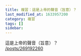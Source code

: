 ```yaml
---
title: 複習：這是上帝的聲音（旨意）？
last_modified_at: 1633957200
category: 複習
tags: []
sidebar: 
---
```


<p>這是上帝的聲音（旨意）？<br/>
<a href="/posts/269192260" target="_blank">/posts/269192260</a></p>
<p> </p>
